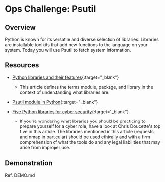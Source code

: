 # Ops Challenge: Psutil

## Overview

Python is known for its versatile and diverse selection of libraries. Libraries are installable toolkits that add new functions to the language on your system. Today you will use Psutil to fetch system information.

## Resources

- [Python libraries and their features](https://www.codingninjas.com/blog/2020/07/24/python-libraries-and-their-features/){:target="_blank"}
  - This article defines the terms module, package, and library in the context of understanding what libraries are.

- [Psutil module in Python](https://www.geeksforgeeks.org/psutil-module-in-python/){:target="_blank"}

- [Five Python libraries for cyber security](https://medium.com/ediblesec/5-python-libraries-for-cyber-security-8f34f5f1e3b8){:target="_blank"}
  - If you're wondering what libraries you should be practicing to prepare yourself for a cyber role, have a look at Chris Doucette's top five in this article. The libraries mentioned in this article (requests and nmap in particular) should be used ethically and with a firm comprehension of what the tools do and any legal liabilities that may arise from improper use.

## Demonstration

Ref. DEMO.md

